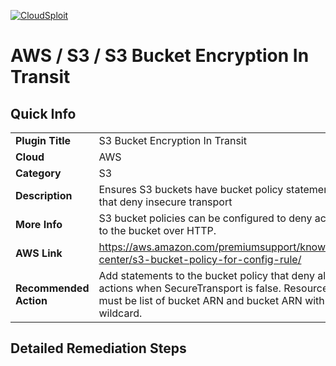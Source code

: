 [![CloudSploit](https://cloudsploit.com/img/logo-new-big-text-100.png "CloudSploit")](https://cloudsploit.com)

# AWS / S3 / S3 Bucket Encryption In Transit

## Quick Info

| | |
|-|-|
| **Plugin Title** | S3 Bucket Encryption In Transit |
| **Cloud** | AWS |
| **Category** | S3 |
| **Description** | Ensures S3 buckets have bucket policy statements that deny insecure transport |
| **More Info** | S3 bucket policies can be configured to deny access to the bucket over HTTP. |
| **AWS Link** | https://aws.amazon.com/premiumsupport/knowledge-center/s3-bucket-policy-for-config-rule/ |
| **Recommended Action** | Add statements to the bucket policy that deny all S3 actions when SecureTransport is false. Resources must be list of bucket ARN and bucket ARN with wildcard. |

## Detailed Remediation Steps




